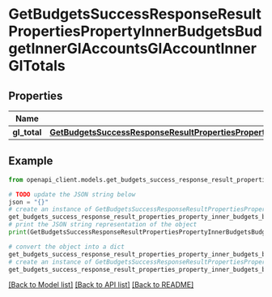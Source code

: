 # GetBudgetsSuccessResponseResultPropertiesPropertyInnerBudgetsBudgetInnerGlAccountsGlAccountInnerGlTotals


## Properties

Name | Type | Description | Notes
------------ | ------------- | ------------- | -------------
**gl_total** | [**GetBudgetsSuccessResponseResultPropertiesPropertyInnerBudgetsBudgetInnerGlAccountsGlAccountInnerGlTotalsGlTotal**](GetBudgetsSuccessResponseResultPropertiesPropertyInnerBudgetsBudgetInnerGlAccountsGlAccountInnerGlTotalsGlTotal.md) |  | 

## Example

```python
from openapi_client.models.get_budgets_success_response_result_properties_property_inner_budgets_budget_inner_gl_accounts_gl_account_inner_gl_totals import GetBudgetsSuccessResponseResultPropertiesPropertyInnerBudgetsBudgetInnerGlAccountsGlAccountInnerGlTotals

# TODO update the JSON string below
json = "{}"
# create an instance of GetBudgetsSuccessResponseResultPropertiesPropertyInnerBudgetsBudgetInnerGlAccountsGlAccountInnerGlTotals from a JSON string
get_budgets_success_response_result_properties_property_inner_budgets_budget_inner_gl_accounts_gl_account_inner_gl_totals_instance = GetBudgetsSuccessResponseResultPropertiesPropertyInnerBudgetsBudgetInnerGlAccountsGlAccountInnerGlTotals.from_json(json)
# print the JSON string representation of the object
print(GetBudgetsSuccessResponseResultPropertiesPropertyInnerBudgetsBudgetInnerGlAccountsGlAccountInnerGlTotals.to_json())

# convert the object into a dict
get_budgets_success_response_result_properties_property_inner_budgets_budget_inner_gl_accounts_gl_account_inner_gl_totals_dict = get_budgets_success_response_result_properties_property_inner_budgets_budget_inner_gl_accounts_gl_account_inner_gl_totals_instance.to_dict()
# create an instance of GetBudgetsSuccessResponseResultPropertiesPropertyInnerBudgetsBudgetInnerGlAccountsGlAccountInnerGlTotals from a dict
get_budgets_success_response_result_properties_property_inner_budgets_budget_inner_gl_accounts_gl_account_inner_gl_totals_from_dict = GetBudgetsSuccessResponseResultPropertiesPropertyInnerBudgetsBudgetInnerGlAccountsGlAccountInnerGlTotals.from_dict(get_budgets_success_response_result_properties_property_inner_budgets_budget_inner_gl_accounts_gl_account_inner_gl_totals_dict)
```
[[Back to Model list]](../README.md#documentation-for-models) [[Back to API list]](../README.md#documentation-for-api-endpoints) [[Back to README]](../README.md)



